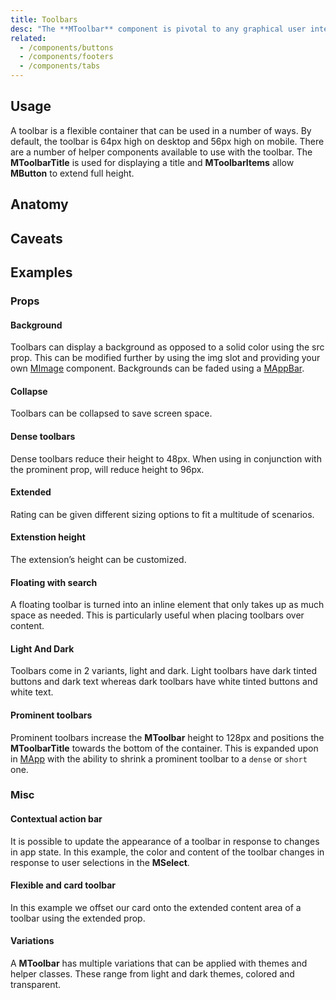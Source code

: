```yaml
---
title: Toolbars
desc: "The **MToolbar** component is pivotal to any graphical user interface (GUI), as it generally is the primary source of site navigation.The toolbar component works great in conjunction with [MNavigationDrawer](/components/navigation-drawers) and [MCard](/components/cards)."
related:
  - /components/buttons
  - /components/footers
  - /components/tabs
---
```


## Usage

A toolbar is a flexible container that can be used in a number of ways. By default, the toolbar is 64px high on desktop and 56px high on mobile. 
There are a number of helper components available to use with the toolbar. 
The **MToolbarTitle** is used for displaying a title and **MToolbarItems** allow **MButton** to extend full height.

<toolbars-usage></toolbars-usage>

## Anatomy

## Caveats

<app-alerts type="warning" content="When **MButton** with `icon` prop is used inside **MToolbar** and **MAppbar**, they will automatically increase their size and apply negative margins to ensure appropriate spacing according to material design specifications.
If you choose to wrap your buttons in any container, such as `div` , you need to apply a negative margin to the container for proper alignment."></app-alerts>

## Examples

### Props

#### Background

Toolbars can display a background as opposed to a solid color using the src prop. This can be modified further by using
the img slot and providing your own [MImage](/components/images) component. Backgrounds can be faded using
a [MAppBar](/components/app-bars).

<masa-example file="Examples.components.toolbars.Background"></masa-example>

#### Collapse

Toolbars can be collapsed to save screen space.

<masa-example file="Examples.components.toolbars.Collapse"></masa-example>

#### Dense toolbars

Dense toolbars reduce their height to 48px. When using in conjunction with the prominent prop, will reduce height to 96px.

<masa-example file="Examples.components.toolbars.DenseToolbars"></masa-example>

#### Extended

Rating can be given different sizing options to fit a multitude of scenarios.

<masa-example file="Examples.components.toolbars.Extended"></masa-example>

#### Extenstion height

The extension’s height can be customized.

<masa-example file="Examples.components.toolbars.ExtensitionHeight"></masa-example>

#### Floating with search

A floating toolbar is turned into an inline element that only takes up as much space as needed. This is particularly useful when placing toolbars over content.

<masa-example file="Examples.components.toolbars.FloatingWithSearch"></masa-example>

#### Light And Dark

Toolbars come in 2 variants, light and dark. Light toolbars have dark tinted buttons and dark text whereas dark toolbars have white tinted buttons and white text.

<masa-example file="Examples.components.toolbars.LightAndDark"></masa-example>

#### Prominent toolbars

Prominent toolbars increase the **MToolbar** height to 128px and positions the **MToolbarTitle** towards the bottom of the
container. This is expanded upon in [MApp](/components/application) with the ability to shrink a prominent toolbar
to a `dense` or `short` one.

<masa-example file="Examples.components.toolbars.ProminentToolbars"></masa-example>

### Misc

#### Contextual action bar

It is possible to update the appearance of a toolbar in response to changes in app state. In this example, the color and content of the toolbar changes in response to user selections in the **MSelect**.

<masa-example file="Examples.components.toolbars.ContextualActionBar"></masa-example>

#### Flexible and card toolbar

In this example we offset our card onto the extended content area of a toolbar using the extended prop.

<masa-example file="Examples.components.toolbars.FlexibleAndCardToolbar"></masa-example>

#### Variations

A **MToolbar** has multiple variations that can be applied with themes and helper classes. These range from light and dark themes, colored and transparent.

<masa-example file="Examples.components.toolbars.Variations"></masa-example>